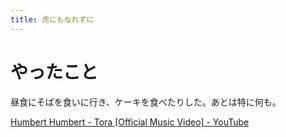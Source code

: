 ```yaml
---
title: 虎にもなれずに
---
```


# やったこと

昼食にそばを食いに行き、ケーキを食べたりした。あとは特に何も。

<a href="https://www.youtube.com/watch?v=1-aD6iPdmKg" class="embedly-card">Humbert Humbert - Tora [Official Music Video] - YouTube</a>
